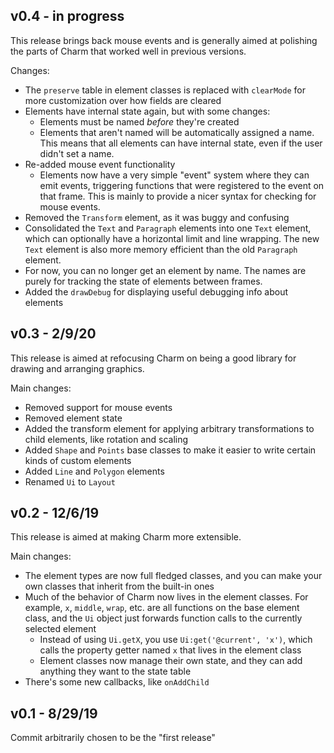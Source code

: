 ## v0.4 - in progress
This release brings back mouse events and is generally aimed at polishing the parts of Charm that worked well in previous versions.

Changes:
- The `preserve` table in element classes is replaced with `clearMode` for more customization over how fields are cleared
- Elements have internal state again, but with some changes:
	- Elements must be named *before* they're created
	- Elements that aren't named will be automatically assigned a name. This means that all elements can have internal state, even if the user didn't set a name.
- Re-added mouse event functionality
	- Elements now have a very simple "event" system where they can emit events, triggering functions that were registered to the event on that frame. This is mainly to provide a nicer syntax for checking for mouse events.
- Removed the `Transform` element, as it was buggy and confusing
- Consolidated the `Text` and `Paragraph` elements into one `Text` element, which can optionally have a horizontal limit and line wrapping. The new `Text` element is also more memory efficient than the old `Paragraph` element.
- For now, you can no longer get an element by name. The names are purely for tracking the state of elements between frames.
- Added the `drawDebug` for displaying useful debugging info about elements

## v0.3 - 2/9/20
This release is aimed at refocusing Charm on being a good library for drawing and arranging graphics.

Main changes:
- Removed support for mouse events
- Removed element state
- Added the transform element for applying arbitrary transformations to child elements, like rotation and scaling
- Added `Shape` and `Points` base classes to make it easier to write certain kinds of custom elements
- Added `Line` and `Polygon` elements
- Renamed `Ui` to `Layout`

## v0.2 - 12/6/19
This release is aimed at making Charm more extensible.

Main changes:
- The element types are now full fledged classes, and you can make your own classes that inherit from the built-in ones
- Much of the behavior of Charm now lives in the element classes. For example, `x`, `middle`, `wrap`, etc. are all functions on the base element class, and the `Ui` object just forwards function calls to the currently selected element
  - Instead of using `Ui.getX`, you use `Ui:get('@current', 'x')`, which calls the property getter named `x` that lives in the element class
  - Element classes now manage their own state, and they can add anything they want to the state table
- There's some new callbacks, like `onAddChild`

## v0.1 - 8/29/19
Commit arbitrarily chosen to be the "first release"
